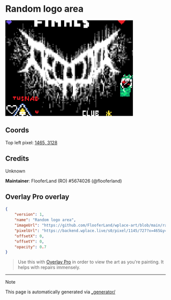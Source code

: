 # Random logo area

<img src="./random_logo_area.png" height="300px" style="image-rendering: pixelated; height: 300px;" />

## Coords

Top left pixel: [1465, 3128](https://wplace.live/?lat=46.17940464877223&lng=21.35135709052734&zoom=16.15752932759413)

## Credits

Unknown

**Maintainer**: FlooferLand (RO) #5674026 (@flooferland)

## Overlay Pro overlay

```json
{
    "version": 1,
    "name": "Random logo area",
    "imageUrl": "https://github.com/FlooferLand/wplace-art/blob/main/random_logo_area/random_logo_area.png?raw=true",
    "pixelUrl": "https://backend.wplace.live/s0/pixel/1145/727?x=465&y=128",
    "offsetX": 0,
    "offsetY": 0,
    "opacity": 0.7
}
```

> Use this with [Overlay Pro](https://greasyfork.org/en/scripts/545041-wplace-overlay-pro) in order to view the art as you're painting. It helps with repairs immensely.

---

> [!NOTE]
> This page is automatically generated via [_generator/](../_generator)